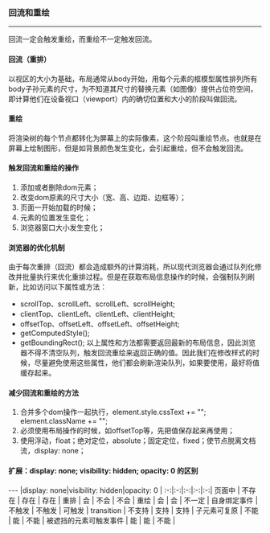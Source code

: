 ### 回流和重绘
---

回流一定会触发重绘，而重绘不一定触发回流。

#### 回流（重排）
以视区的大小为基础，布局通常从body开始，用每个元素的框模型属性排列所有body子孙元素的尺寸，为不知道其尺寸的替换元素（如图像）提供占位符空间，即计算他们在设备视口（viewport）内的确切位置和大小的阶段叫做回流。

#### 重绘
将渲染树的每个节点都转化为屏幕上的实际像素，这个阶段叫重绘节点。也就是在屏幕上绘制图形，但是如背景颜色发生变化，会引起重绘，但不会触发回流。

#### 触发回流和重绘的操作
1. 添加或者删除dom元素；
2. 改变dom原素的尺寸大小（宽、高、边距、边框等）；
3. 页面一开始加载的时候；
4. 元素的位置发生变化；
5. 浏览器窗口大小发生变化；

#### 浏览器的优化机制
由于每次重排（回流）都会造成额外的计算消耗，所以现代浏览器会通过队列化修改并批量执行来优化重排过程。但是在获取布局信息操作的时候，会强制队列刷新，比如访问以下属性或方法：
+ scrollTop、scrollLeft、scrollLeft、scrollHeight;
+ clientTop、clientLeft、clientLeft、clientHeight;
+ offsetTop、offsetLeft、offsetLeft、offsetHeight;
+ getComputedStyle();
+ getBoundingRect();
以上属性和方法都需要返回最新的布局信息，因此浏览器不得不清空队列，触发回流重绘来返回正确的值。因此我们在修改样式的时候，尽量避免使用这些属性，他们都会刷新渲染队列，如果要使用，最好将值缓存起来。

#### 减少回流和重绘的方法
1. 合并多个dom操作一起执行，element.style.cssText += ""; element.className += "";
2. 必须使用布局操作的时候，如offsetTop等，先把值保存起来再使用；
3. 使用浮动，float；绝对定位，absolute；固定定位，fixed；使节点脱离文档流，display: none；


#### 扩展：display: none; visibility: hidden; opacity: 0 的区别

--- |display: none|visibility: hidden|opacity: 0 |
:-:|:-:|:-:|:-:|:-:|
页面中 | 不存在 | 存在 | 存在 |
重排 | 会 | 不会 | 不会 |
重绘 | 会 | 会 | 不一定 |
自身绑定事件 | 不触发 | 不触发 | 可触发 |
transition | 不支持 | 支持 | 支持 |
子元素可复原 | 不能 | 能 | 不能 |
被遮挡的元素可触发事件 | 能 | 能 | 不能 |